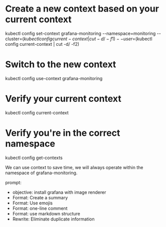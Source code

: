 # Create a new context based on your current context
kubectl config set-context grafana-monitoring --namespace=monitoring --cluster=$(kubectl config current-context | cut -d/ -f1) --user=$(kubectl config current-context | cut -d/ -f2)

# Switch to the new context
kubectl config use-context grafana-monitoring

# Verify your current context
kubectl config current-context

# Verify you're in the correct namespace
kubectl config get-contexts

We can use context to save time, we will always operate within the namespace of grafana-monitoring.

prompt:
- objective: install grafana with image renderer
- Format: Create a summary
- Format: Use emojis
- Format: one-line comment
- Format: use markdown structure
- Rewrite: Eliminate duplicate information